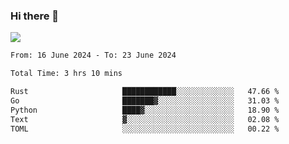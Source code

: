 ### Hi there 👋️

![](https://komarev.com/ghpvc/?username=Loner1024)

<!--START_SECTION:waka-->

```txt
From: 16 June 2024 - To: 23 June 2024

Total Time: 3 hrs 10 mins

Rust                     ████████████░░░░░░░░░░░░░   47.66 %
Go                       ███████▓░░░░░░░░░░░░░░░░░   31.03 %
Python                   ████▓░░░░░░░░░░░░░░░░░░░░   18.90 %
Text                     ▓░░░░░░░░░░░░░░░░░░░░░░░░   02.08 %
TOML                     ░░░░░░░░░░░░░░░░░░░░░░░░░   00.22 %
```

<!--END_SECTION:waka-->



